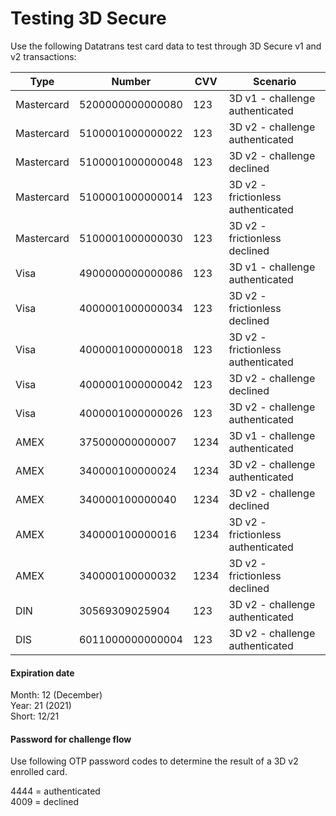 # Testing 3D Secure

Use the following Datatrans test card data to test through 3D Secure v1 and v2 transactions:

| **Type**   | **Number**       | **CVV** | **Scenario**                       |
| ---------- | ---------------- | ------- | ---------------------------------- |
| Mastercard | 5200000000000080 | 123     | 3D v1 - challenge authenticated    |
| Mastercard | 5100001000000022 | 123     | 3D v2 - challenge authenticated    |
| Mastercard | 5100001000000048 | 123     | 3D v2 - challenge declined         |
| Mastercard | 5100001000000014 | 123     | 3D v2 - frictionless authenticated |
| Mastercard | 5100001000000030 | 123     | 3D v2 - frictionless declined      |
| Visa       | 4900000000000086 | 123     | 3D v1 - challenge authenticated    |
| Visa       | 4000001000000034 | 123     | 3D v2 - frictionless declined      |
| Visa       | 4000001000000018 | 123     | 3D v2 - frictionless authenticated |
| Visa       | 4000001000000042 | 123     | 3D v2 - challenge declined         |
| Visa       | 4000001000000026 | 123     | 3D v2 - challenge authenticated    |
| AMEX       | 375000000000007  | 1234    | 3D v1 - challenge authenticated    |
| AMEX       | 340000100000024  | 1234    | 3D v2 - challenge authenticated    |
| AMEX       | 340000100000040  | 1234    | 3D v2 - challenge declined         |
| AMEX       | 340000100000016  | 1234    | 3D v2 - frictionless authenticated |
| AMEX       | 340000100000032  | 1234    | 3D v2 - frictionless declined      |
| DIN        | 30569309025904   | 123     | 3D v2 - challenge authenticated    |
| DIS        | 6011000000000004 | 123     | 3D v2 - challenge authenticated    |

#### Expiration date

Month: 12 (December)\
Year: 21 (2021)\
Short: 12/21

#### Password for challenge flow

Use following OTP password codes to determine the result of a 3D v2 enrolled card.

4444 = authenticated\
4009 = declined
